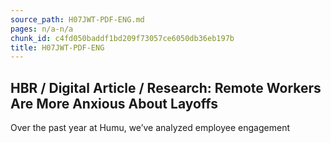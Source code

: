 ```yaml
---
source_path: H07JWT-PDF-ENG.md
pages: n/a-n/a
chunk_id: c4fd050baddf1bd209f73057ce6050db36eb197b
title: H07JWT-PDF-ENG
---
```

## HBR / Digital Article / Research: Remote Workers Are More Anxious About Layoffs

Over the past year at Humu, we’ve analyzed employee engagement
